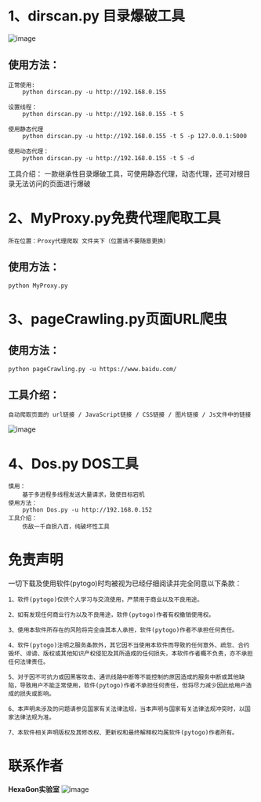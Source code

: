 **1、dirscan.py 目录爆破工具**
=
![image](https://github.com/beoutnaprun/dirscan/assets/133112969/6e38f629-7e59-4ded-9fd8-b1a05541a843)

使用方法：
-
```
正常使用:
    python dirscan.py -u http://192.168.0.155
    
设置线程：
    python dirscan.py -u http://192.168.0.155 -t 5
    
使用静态代理
    python dirscan.py -u http://192.168.0.155 -t 5 -p 127.0.0.1:5000
    
使用动态代理：
    python dirscan.py -u http://192.168.0.155 -t 5 -d
```
工具介绍：
    一款继承性目录爆破工具，可使用静态代理，动态代理，还可对根目录无法访问的页面进行爆破

**2、MyProxy.py免费代理爬取工具**
=
```
所在位置：Proxy代理爬取 文件夹下（位置请不要随意更换）
```
使用方法：
-
```
python MyProxy.py
```
**3、pageCrawling.py页面URL爬虫**
=
使用方法：
-
```
python pageCrawling.py -u https://www.baidu.com/
```

工具介绍：
-
```
自动爬取页面的 url链接 / JavaScript链接 / CSS链接 / 图片链接 / Js文件中的链接
```
![image](https://github.com/beoutnaprun/dirscan/assets/133112969/71496fc5-46d2-40a2-baf8-14db866757fb)


**4、Dos.py DOS工具**
=
```
慎用：
    基于多进程多线程发送大量请求，致使目标宕机
使用方法：
    python Dos.py -u http://192.168.0.152
工具介绍：
    伤敌一千自损八百，纯破坏性工具
```
免责声明
=
一切下载及使用软件(pytogo)时均被视为已经仔细阅读并完全同意以下条款：

    1、软件(pytogo)仅供个人学习与交流使用，严禁用于商业以及不良用途。
    
    2、如有发现任何商业行为以及不良用途，软件(pytogo)作者有权撤销使用权。
    
    3、使用本软件所存在的风险将完全由其本人承担，软件(pytogo)作者不承担任何责任。
    
    4、软件(pytogo)注明之服务条款外，其它因不当使用本软件而导致的任何意外、疏忽、合约毁坏、诽谤、版权或其他知识产权侵犯及其所造成的任何损失，本软件作者概不负责，亦不承担任何法律责任。
    
    5、对于因不可抗力或因黑客攻击、通讯线路中断等不能控制的原因造成的服务中断或其他缺陷，导致用户不能正常使用，软件(pytogo)作者不承担任何责任，但将尽力减少因此给用户造成的损失或影响。
    
    6、本声明未涉及的问题请参见国家有关法律法规，当本声明与国家有关法律法规冲突时，以国家法律法规为准。 
    
    7、本软件相关声明版权及其修改权、更新权和最终解释权均属软件(pytogo)作者所有。
    

联系作者
=
**HexaGon实验室**
![image](https://github.com/beoutnaprun/dirscan/assets/133112969/ebcdbe67-901f-41dc-95e8-c1e13fb4d54f)

